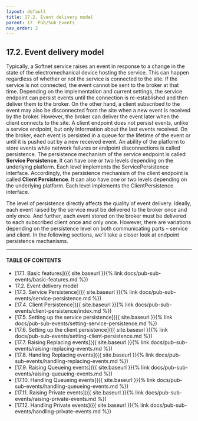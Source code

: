 ```yaml
---
layout: default
title: 17.2. Event delivery model
parent: 17. Pub/Sub Events
nav_order: 2
---
```


## 17.2. Event delivery model

Typically, a Softnet service raises an event in response to a change in the state of the electromechanical device hosting the service. This can happen regardless of whether or not the service is connected to the site. If the service is not connected, the event cannot be sent to the broker at that time. Depending on the implementation and current settings, the service endpoint can persist events until the connection is re-established and then deliver them to the broker. On the other hand, a client subscribed to the event may also be disconnected from the site when a new event is received by the broker. However, the broker can deliver the event later when the client connects to the site. A client endpoint does not persist events, unlike a service endpoint, but only information about the last events received. On the broker, each event is persisted in a queue for the lifetime of the event or until it is pushed out by a new received event. An ability of the platform to store events while network failures or endpoint disconnections is called persistence. The persistence mechanism of the service endpoint is called **Service Persistence**. It can have one or two levels depending on the underlying platform. Each level implements the <span class="datatype">ServicePersistence</span> interface. Accordingly, the persistence mechanism of the client endpoint is called **Client Persistence**. It can also have one or two levels depending on the underlying platform.  Each level implements the <span class="datatype">ClientPersistence</span> interface.  

The level of persistence directly affects the quality of event delivery. Ideally, each event raised by the service must be delivered to the broker once and only once. And further, each event stored on the broker must be delivered to each subscribed client once and only once. However, there are variations depending on the persistence level on both communicating parts – service and client. In the following sections, we'll take a closer look at endpoint persistence mechanisms.

---
#### TABLE OF CONTENTS
* [17.1. Basic features]({{ site.baseurl }}{% link docs/pub-sub-events/basic-features.md %})
* 17.2. Event delivery model
* [17.3. Service Persistence]({{ site.baseurl }}{% link docs/pub-sub-events/service-persistence.md %})
* [17.4. Client Persistence]({{ site.baseurl }}{% link docs/pub-sub-events/client-persistence/index.md %})
* [17.5. Setting up the service persistence]({{ site.baseurl }}{% link docs/pub-sub-events/setting-service-persistence.md %})
* [17.6. Setting up the client persistence]({{ site.baseurl }}{% link docs/pub-sub-events/setting-client-persistence.md %})
* [17.7. Raising Replacing events]({{ site.baseurl }}{% link docs/pub-sub-events/raising-replacing-events.md %})
* [17.8. Handling Replacing events]({{ site.baseurl }}{% link docs/pub-sub-events/handling-replacing-events.md %})
* [17.9. Raising Queueing events]({{ site.baseurl }}{% link docs/pub-sub-events/raising-queueing-events.md %})
* [17.10. Handling Queueing events]({{ site.baseurl }}{% link docs/pub-sub-events/handling-queueing-events.md %})
* [17.11. Raising Private events]({{ site.baseurl }}{% link docs/pub-sub-events/raising-private-events.md %})
* [17.12. Handling Private events]({{ site.baseurl }}{% link docs/pub-sub-events/handling-private-events.md %})
